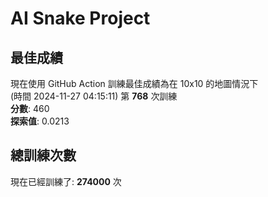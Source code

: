 
# AI Snake Project

## **最佳成績**
現在使用 GitHub Action 訓練最佳成績為在 10x10 的地圖情況下  
(時間 2024-11-27 04:15:11) 第 **768** 次訓練  
**分數**: 460  
**探索值**: 0.0213

## 總訓練次數
現在已經訓練了: **274000** 次
